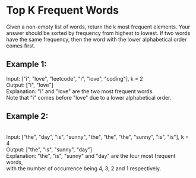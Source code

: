 # Top K Frequent Words
Given a non-empty list of words, return the k most frequent elements.
Your answer should be sorted by frequency from highest to lowest. If two words have the same frequency, then the word with the lower alphabetical order comes first.

## Example 1:
Input: ["i", "love", "leetcode", "i", "love", "coding"], k = 2
<br />Output: ["i", "love"]
<br />Explanation: "i" and "love" are the two most frequent words.
<br />Note that "i" comes before "love" due to a lower alphabetical order.
## Example 2:
<br />Input: ["the", "day", "is", "sunny", "the", "the", "the", "sunny", "is", "is"], k = 4
<br />Output: ["the", "is", "sunny", "day"]
<br />Explanation: "the", "is", "sunny" and "day" are the four most frequent words,
<br />with the number of occurrence being 4, 3, 2 and 1 respectively.

